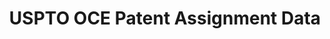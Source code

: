 ---
bigquery: https://console.cloud.google.com/bigquery?p=patents-public-data&d=uspto_oce_assignment&page=dataset
citation: '"USPTO OCE Patent Assignment Data" by the USPTO, for public use. Marco,
  Alan C., Graham, Stuart J.H., Myers, Amanda F., D''Agostino, Paul A and Apple, Kirsten,
  "The USPTO Patent Assignment Dataset: Descriptions and Analysis" (July 27, 2015).'
contributors:
- Marco
- Alan C.
- Graham
- Stuart J.H.
- Myers
- Amanda F.
- D'Agostino
- Paul A
- Apple
- Kirsten
cost: None
description: The USPTO allows parties to record assignments of patents and patent
  applications to, as much as possible, maintain a complete history of claimed interests
  in a patent. The USPTO also permits recording of other documents that affect title
  (such as certificates of name change and mergers of businesses) or are relevant
  to patent ownership (such as licensing agreements, security interests, mortgages,
  and liens). The 2020 update to the Patent Assignment Dataset contains detailed information
  on 8.97 million patent assignments and other transactions recorded at the USPTO
  since 1970 and involving roughly 15.1 million patents and patent applications. It
  is derived from the recording of patent transfers by parties with the USPTO.
last_edit: Thu, 13 Jul 2023 00:33:32 GMT
location: https://www.uspto.gov/ip-policy/economic-research/research-datasets/patent-assignment-dataset
maintained_by: EconomicsData@uspto.gov
open_access: 'FALSE'
related_publications: http://ssrn.com/abstract=2636461
schema_fields:
- reel_no
- pgpub_country
- admin_pat_no_for_appno
- caddress_2
- grant_doc_num
- ee_address_1
- ee_city
- ee_name
- appno_date
- caddress_4
- exec_dt
- caddress_3
- error
- file_id
- record_dt
- last_update_dt
- ee_postcode
- grant_country
- employer_assign
- caddress_1
- purge_in
- page_count
- lang
- admin_appl_id_for_grant
- ack_dt
- grant_date
- frame_no
- convey_ty
- rf_id
- ee_address_2
- cname
- ee_state
- appno_doc_num
- pgpub_date
- title
- or_name
- pgpub_doc_num
- appno_country
- publication_number
- ee_country
- convey_text
slug: uspto_patent_assignment
tags:
- patents
- claims
- assignment
terms_of_use: 'USPTO’s online databases are not designed or intended to be a source
  for bulk downloads of USPTO data when accessed through the website’s interfaces.
  Individuals, companies, IP addresses, or blocks of IP addresses who, in effect,
  deny or decrease service by generating unusually high numbers of database accesses
  (searches, pages, or hits), whether generated manually or in an automated fashion,
  may be denied access to USPTO servers without notice.


  Bulk data products may be separately obtained from the USPTO, either for free or
  at the cost of dissemination. For details, see information on Electronic Bulk Data
  Products: https://www.uspto.gov/learning-and-resources/electronic-bulk-data-products'
timeframe: 1970-2020
title: USPTO OCE Patent Assignment Data
uuid: 7c697eb3-2d99-4b44-87cb-d3c7bb0568e1
versioning: 'FALSE'
---